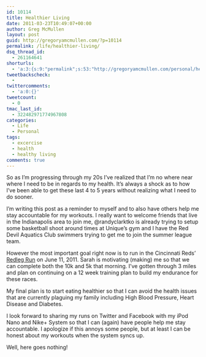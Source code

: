```yaml
---
id: 10114
title: Healthier Living
date: 2011-03-23T10:49:07+00:00
author: Greg McMullen
layout: post
guid: http://gregoryamcmullen.com/?p=10114
permalink: /life/healthier-living/
dsq_thread_id:
  - 261164641
shorturls:
  - 'a:3:{s:9:"permalink";s:53:"http://gregoryamcmullen.com/personal/healthier-living";s:7:"tinyurl";s:26:"http://tinyurl.com/3qysr3y";s:4:"isgd";s:19:"http://is.gd/x9XiNI";}'
tweetbackscheck:
  - 
twittercomments:
  - 'a:0:{}'
tweetcount:
  - 0
tmac_last_id:
  - 322482971774967808
categories:
  - Life
  - Personal
tags:
  - excercise
  - health
  - healthy living
comments: true
---
```

So as I&#8217;m progressing through my 20s I&#8217;ve realized that I&#8217;m no where near where I need to be in regards to my health. It&#8217;s always a shock as to how I&#8217;ve been able to get these last 4 to 5 years without realizing what I need to do sooner.

I&#8217;m writing this post as a reminder to myself and to also have others help me stay accountable for my workouts. I really want to welcome friends that live in the Indianapolis area to join me, @randyclarktko is already trying to setup some basketball shoot around times at Unique&#8217;s gym and I have the Red Devil Aquatics Club swimmers trying to get me to join the summer league team.

However the most important goal right now is to run in the Cincinnati Reds&#8217; [Redleg Run](http://mlb.mlb.com/cin/community/race.jsp) on June 11, 2011. Sarah is motivating (making) me so that we can complete both the 10k and 5k that morning. I&#8217;ve gotten through 3 miles and plan on continuing on a 12 week training plan to build my endurance for these races.

My final plan is to start eating healthier so that I can avoid the health issues that are currently plaguing my family including High Blood Pressure, Heart Disease and Diabetes.

I look forward to sharing my runs on Twitter and Facebook with my iPod Nano and Nike+ System so that I can (again) have people help me stay accountable. I apologize if this annoys some people, but at least I can be honest about my workouts when the system syncs up.

Well, here goes nothing!
